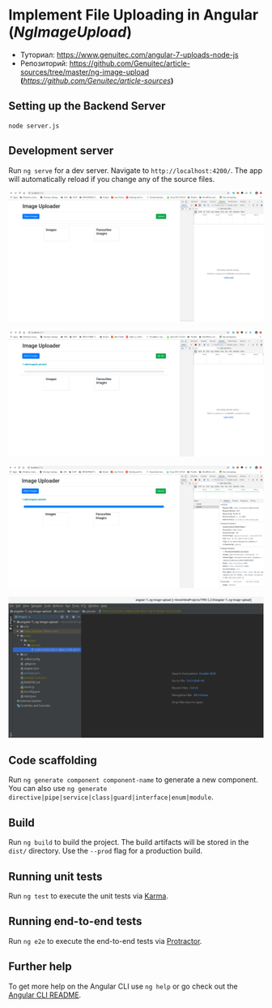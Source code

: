 # Implement File Uploading in Angular (_NgImageUpload_)

* Туториал: https://www.genuitec.com/angular-7-uploads-node-js
* Репозиторий: https://github.com/Genuitec/article-sources/tree/master/ng-image-upload **(**_https://github.com/Genuitec/article-sources_**)**

## Setting up the Backend Server

```angular2
node server.js
```

## Development server

Run `ng serve` for a dev server. Navigate to `http://localhost:4200/`. The app will automatically reload if you change any of the source files.

![1](screenshot-1.png)

![2](screenshot-2.png)

![3](screenshot-3.png)

![4](screenshot-4.png)

## Code scaffolding

Run `ng generate component component-name` to generate a new component. You can also use `ng generate directive|pipe|service|class|guard|interface|enum|module`.

## Build

Run `ng build` to build the project. The build artifacts will be stored in the `dist/` directory. Use the `--prod` flag for a production build.

## Running unit tests

Run `ng test` to execute the unit tests via [Karma](https://karma-runner.github.io).

## Running end-to-end tests

Run `ng e2e` to execute the end-to-end tests via [Protractor](http://www.protractortest.org/).

## Further help

To get more help on the Angular CLI use `ng help` or go check out the [Angular CLI README](https://github.com/angular/angular-cli/blob/master/README.md).
